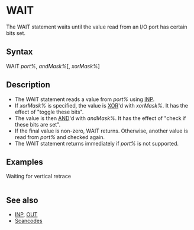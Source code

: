 # WAIT

The WAIT statement waits until the value read from an I/O port has certain bits set.

  

## Syntax

WAIT *port%*, *andMask%*[, *xorMask%*]
  

## Description

* The WAIT statement reads a value from *port%* using [INP](INP.md).
* If *xorMask%* is specified, the value is [XOR](XOR.md)'d with *xorMask%*. It has the effect of "toggle these bits".
* The value is then [AND](AND.md)'d with *andMask%*. It has the effect of "check if these bits are set".
* If the final value is non-zero, WAIT returns. Otherwise, another value is read from *port%* and checked again.
* The WAIT statement returns immediately if *port%* is not supported.

  

## Examples

Waiting for vertical retrace

``` ' Either statement can be used to try to reduce screen flickering. ' If both statements are used, try changing the order.  WAIT &H3DA, 8 ' finishes whenever the screen isn't being written to WAIT &H3DA, 8, 8 ' finishes whenever the screen is being written to  
```

  

## See also

* [INP](INP.md), [OUT](OUT.md)
* [Scancodes](Scancodes.md)

  
